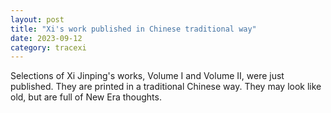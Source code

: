 ```yaml
---
layout: post
title: "Xi's work published in Chinese traditional way"
date: 2023-09-12
category: tracexi
---
```


Selections of Xi Jinping's works, Volume I and Volume II, were just published. They are printed in a traditional Chinese way. They may look like old, but are full of New Era thoughts.